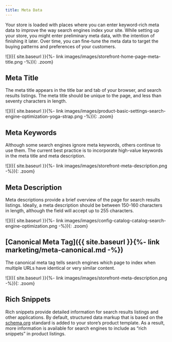 ```yaml
---
title: Meta Data
---
```


Your store is loaded with places where you can enter keyword-rich meta data to improve the way search engines index your site. While setting up your store, you might enter preliminary meta data, with the intention of finishing it later. Over time, you can fine-tune the meta data to target the buying patterns and preferences of your customers.

![]({{ site.baseurl }}{%- link images/images/storefront-home-page-meta-title.png -%}){: .zoom}

## Meta Title

The meta title appears in the title bar and tab of your browser, and search results listings. The meta title should be unique to the page, and less than seventy characters in length.

![]({{ site.baseurl }}{%- link images/images/product-basic-settings-search-engine-optimization-yoga-strap.png -%}){: .zoom}

## Meta Keywords

Although some search engines ignore meta keywords, others continue to use them. The current best practice is to incorporate high-value keywords in the meta title and meta description.

![]({{ site.baseurl }}{%- link images/images/storefront-meta-description.png -%}){: .zoom}

## Meta Description

Meta descriptions provide a brief overview of the page for search results listings. Ideally, a meta description should be between 150-160 characters in length, although the field will accept up to 255 characters.

![]({{ site.baseurl }}{%- link images/images/config-catalog-catalog-search-engine-optimization.png -%}){: .zoom}

## [Canonical Meta Tag]({{ site.baseurl }}{%- link marketing/meta-canonical.md -%})

The canonical meta tag tells search engines which page to index when multiple URLs have identical or very similar content.

![]({{ site.baseurl }}{%- link images/images/storefront-meta-description.png -%}){: .zoom}

## Rich Snippets

Rich snippets provide detailed information for search results listings and other applications. By default, structured data markup that is based on the [schema.org][1] standard is added to your store’s product template. As a result, more information is available for search engines to include as “rich snippets” in product listings.

[1]: http://schema.org/
